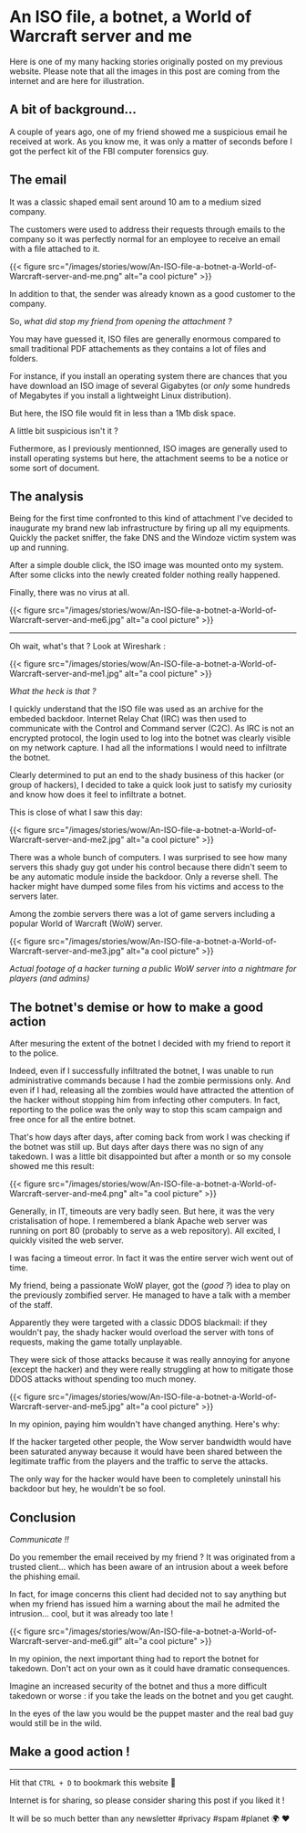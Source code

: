 # An ISO file, a botnet, a World of Warcraft server and me


Here is one of my many hacking stories originally posted on my previous website. Please note that all the images in this post are coming from the internet and are here for illustration.



## A bit of background...

A couple of years ago, one of my friend showed me a suspicious email he received at work. As you know me, it was only a matter of seconds before I got the perfect kit of the FBI computer forensics guy.

## The email

It was a classic shaped email sent around 10 am to a medium sized company. 

The customers were used to address their requests through emails to the company so it was perfectly normal for an employee to receive an email with a file attached to it. 

{{< figure src="/images/stories/wow/An-ISO-file-a-botnet-a-World-of-Warcraft-server-and-me.png" alt="a cool picture" >}} 

In addition to that, the sender was already known as a good customer to the company. 

So, *what did stop my friend from opening the attachment ?* 

You may have guessed it, ISO files are generally enormous compared to small traditional PDF attachements as they contains a lot of files and folders. 

For instance, if you install an operating system there are chances that you have download an ISO image of several Gigabytes (or *only* some hundreds of Megabytes if you install a lightweight Linux distribution). 

But here, the ISO file would fit in less than a 1Mb disk space. 

A little bit suspicious isn't it ? 

Futhermore, as I previously mentionned, ISO images are generally used to install operating systems but here, the attachment seems to be a notice or some sort of document.

## The analysis

Being for the first time confronted to this kind of attachment I've decided to inaugurate my brand new lab infrastructure by firing up all my equipments. Quickly the packet sniffer, the fake DNS and the Windoze victim system was up and running.

After a simple double click, the ISO image was mounted onto my system. After some clicks into the newly created folder nothing really happened. 

Finally, there was no virus at all.

{{< figure src="/images/stories/wow/An-ISO-file-a-botnet-a-World-of-Warcraft-server-and-me6.jpg" alt="a cool picture" >}} 

---

Oh wait, what's that ? Look at Wireshark :

{{< figure src="/images/stories/wow/An-ISO-file-a-botnet-a-World-of-Warcraft-server-and-me1.jpg" alt="a cool picture" >}} 

*What the heck is that ?*

I quickly understand that the ISO file was used as an archive for the embeded backdoor. Internet Relay Chat (IRC) was then used to communicate with the Control and Command server (C2C). As IRC is not an encrypted protocol, the login used to log into the botnet was clearly visible on my network capture. I had all the informations I would need to infiltrate the botnet. 

Clearly determined to put an end to the shady business of this hacker (or group of hackers), I decided to take a quick look just to satisfy my curiosity and know how does it feel to infiltrate a botnet.

This is close of what I saw this day: 

{{< figure src="/images/stories/wow/An-ISO-file-a-botnet-a-World-of-Warcraft-server-and-me2.jpg" alt="a cool picture" >}} 

There was a whole bunch of computers. I was surprised to see how many servers this shady guy got under his control because there didn't seem to be any automatic  module inside the backdoor. Only a reverse shell. The hacker might have dumped some files from his victims and access to the servers later. 

Among the zombie servers there was a lot of game servers including a popular World of Warcraft (WoW) server.

{{< figure src="/images/stories/wow/An-ISO-file-a-botnet-a-World-of-Warcraft-server-and-me3.jpg" alt="a cool picture" >}} 

*Actual footage of a hacker turning a public WoW server into a nightmare for players (and admins)*

## The botnet's demise or how to make a good action

After mesuring the extent of the botnet I decided with my friend to report it to the police. 

Indeed, even if I successfully infiltrated the botnet, I was unable to run administrative commands because I had the zombie permissions only. And even if I had, releasing all the zombies would have attracted the attention of the hacker without stopping him from infecting other computers. In fact, reporting to the police was the only way to stop this scam campaign and free once for all the entire botnet.

That's how days after days, after coming back from work I was checking if the botnet was still up. But days after days there was no sign of any takedown. I was a little bit disappointed but after a month or so my console showed me this result: 

{{< figure src="/images/stories/wow/An-ISO-file-a-botnet-a-World-of-Warcraft-server-and-me4.png" alt="a cool picture" >}} 


Generally, in IT, timeouts are very badly seen. But here, it was the very cristalisation of hope. I remembered a blank Apache web server was running on port 80 (probably to serve as a web repository). All excited, I quickly visited the web server.

I was facing a timeout error. In fact it was the entire server wich went out of time.

My friend, being a passionate WoW player, got the (*good ?*) idea to play on the previously zombified server. He managed to have a talk with a member of the staff. 

Apparently they were targeted with a classic DDOS blackmail: if they wouldn't pay, the shady hacker would overload the server with tons of requests, making the game totally unplayable. 

They were sick of those attacks because it was really annoying for anyone (except the hacker) and they were  really struggling at how to mitigate those DDOS attacks without spending too much money.

{{< figure src="/images/stories/wow/An-ISO-file-a-botnet-a-World-of-Warcraft-server-and-me5.jpg" alt="a cool picture" >}} 


In my opinion, paying him wouldn't have changed anything. Here's why: 

If the hacker targeted other people, the Wow server bandwidth would have been saturated anyway because it would have been shared between the legitimate traffic from the players and the traffic to serve the attacks. 

The only way for the hacker would have been to completely uninstall his backdoor but hey, he wouldn't be so fool. 


## Conclusion 

*Communicate !!*

Do you remember the email received by my friend ? It was originated from a trusted client... which has been aware of an intrusion about a week before the phishing email. 

In fact, for image concerns this client had decided not to say anything but when my friend has issued him a warning about the mail he admited the intrusion... cool, but it was already too late !

{{< figure src="/images/stories/wow/An-ISO-file-a-botnet-a-World-of-Warcraft-server-and-me6.gif" alt="a cool picture" >}} 


In my opinion, the next important thing had to report the botnet for takedown. Don't act on your own as it could have dramatic consequences. 

Imagine an increased security of the botnet and thus a more difficult takedown or worse : if you take the leads on the botnet and you get caught.

In the eyes of the law you would be the puppet master and the real bad guy would still be in the wild.

## Make a good action !
---
Hit that `CTRL + D` to bookmark this website 🔖

Internet is for sharing, so please consider sharing this post if you liked it !

It will be so much better than any newsletter #privacy #spam #planet 🌍 ❤️


